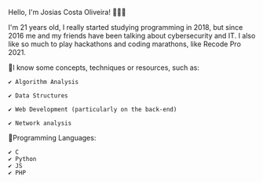 Hello, I'm Josias Costa Oliveira! 🙋🏽‍♂️

I'm 21 years old, I really started studying programming in 2018, but since 2016 me and my friends have been talking about cybersecurity and IT. I also like so much to play hackathons and coding marathons, like Recode Pro 2021.

🔻I know some concepts, techniques or resources, such as:

    ✔️ Algorithm Analysis

    ✔️ Data Structures

    ✔️ Web Development (particularly on the back-end)

    ✔️ Network analysis

🔻Programming Languages:

    ✔️ C
    ✔️ Python
    ✔️ JS
    ✔️ PHP
